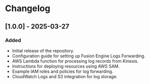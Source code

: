 # Changelog

## [1.0.0] - 2025-03-27
### Added
- Initial release of the repository.
- Configuration guide for setting up Fusion Engine Logs Forwarding.
- AWS Lambda function for processing log records from Kinesis.
- Instructions for deploying resources using AWS SAM.
- Example IAM roles and policies for log forwarding.
- CloudWatch Logs and S3 integration for log storage.
